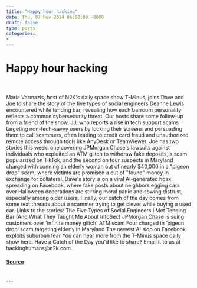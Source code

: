 ```yaml
---
title: "Happy hour hacking"
date: Thu, 07 Nov 2024 06:00:00 -0000
draft: false
type: posts
categories: 
- 
---
```

# Happy hour hacking

<br/>

<br/>
Maria Varmazis, host of N2K's daily space show T-Minus, joins Dave and Joe to share the story of the five types of social engineers Deanne Lewis encountered while tending bar, revealing how each barroom personality reflects a common cybersecurity threat. Our hosts share some follow-up from a friend of the show, JJ, who reports a rise in tech support scams targeting non-tech-savvy users by locking their screens and persuading them to call scammers, often leading to credit card fraud and unauthorized remote access through tools like AnyDesk or TeamViewer. Joe has two stories this week: one covering JPMorgan Chase's lawsuits against individuals who exploited an ATM glitch to withdraw fake deposits, a scam popularized on TikTok; and the second on four suspects in Maryland charged with conning an elderly woman out of nearly $40,000 in a "pigeon drop" scam, where victims are promised a cut of "found" money in exchange for collateral. Dave's story is on a viral AI-generated hoax spreading on Facebook, where fake posts about neighbors egging cars over Halloween decorations are stirring moral panic and sowing distrust, especially among older users. Finally, our catch of the day comes from some text threads about a scammer trying to get clever while buying a used car. Links to the stories: The Five Types of Social Engineers I Met Tending Bar (And What They Taught Me About InfoSec) JPMorgan Chase is suing customers over 'infinite money glitch' ATM scam Four charged in ‘pigeon drop’ scam targeting elderly in Maryland The newest AI slop on Facebook exploits suburban fear You can hear more from the T-Minus space daily show here. Have a Catch of the Day you'd like to share? Email it to us at hackinghumans@n2k.com.

#### [Source](https://thecyberwire.com/podcasts/hacking-humans/313/notes)

<br/>
---
